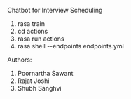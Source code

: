 Chatbot for Interview Scheduling

1.  rasa train
2.  cd actions
3.  rasa run actions
4.  rasa shell --endpoints endpoints.yml

Authors:
1. Poornartha Sawant
2. Rajat Joshi
3. Shubh Sanghvi
